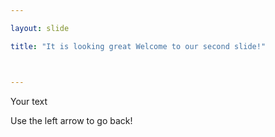 ```yaml
---

layout: slide

title: "It is looking great Welcome to our second slide!"



---
```


Your text

Use the left arrow to go back!
